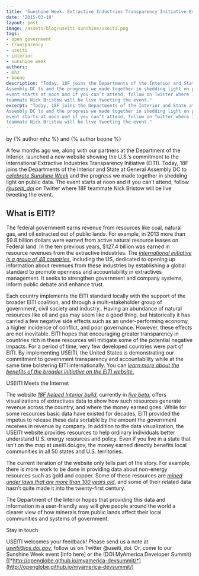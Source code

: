 ```yaml
---
title: 'Sunshine Week: Extractive Industries Transparency Initiative Event'
date: '2015-03-18'
layout: post
image: /assets/blog/useiti-sunshine/useiti.png
tags: 
- open government
- transparency
- useiti
- interior
- sunshine week
authors:
- mhz
- boone
description: "Today, 18F joins the Departments of the Interior and State at General
Assembly DC to and the progress we made together in shedding light on public data. The
event starts at noon and if you can’t attend, follow on Twitter where 18F
teammate Nick Bristow will be live tweeting the event."
excerpt: "Today, 18F joins the Departments of the Interior and State at General
Assembly DC to and the progress we made together in shedding light on public data. The
event starts at noon and if you can’t attend, follow on Twitter where 18F
teammate Nick Bristow will be live tweeting the event."
---
```

 by {% author mhz %} and {% author boone %}

A few months ago we, along with our partners at the Department of the
Interior, launched a new website showing the U.S.’s commitment to the
international Extractive Industries Transparency Initiative (EITI).
Today, 18F joins the Departments of the Interior and State at General
Assembly DC to [*celebrate Sunshine
Week*](https://www.eventbrite.com/e/celebrating-sunshine-week-shining-light-on-us-foreign-assistance-us-extractive-industries-tickets-16023629106)
and the progress we made together in shedding light on public data. The
event starts at noon and if you can’t attend, follow
[*@useiti\_doi*](https://twitter.com/useiti_doi) on Twitter where 18F
teammate Nick Bristow will be live tweeting the event.

What is EITI?
-------------

The federal government earns revenue from resources like coal, natural
gas, and oil extracted out of public lands. For example, in 2013 more
than \$9.8 billion dollars were earned from active natural resource
leases on Federal land. In the ten previous years, \$127.4 billion was
earned in resource revenues from the extractive industries. The
[*international initiative is a group of 48
countries,*](https://eiti.org) including the US, dedicated to opening up
information about revenues from these industries by establishing a
global standard to promote openness and accountability in extractives
management. It seeks to strengthen government and company systems,
inform public debate and enhance trust.

Each country implements the EITI standard locally with the support of
the broader EITI coalition, and through a multi-stakeholder group of
government, civil society and industry.. Having an abundance of natural
resources like oil and gas may seem like a good thing, but historically
it has carried a few negative side effects such as an under-performing
economy, a higher incidence of conflict, and poor governance. However,
these effects are not inevitable. EITI hopes that encouraging greater
transparency in countries rich in these resources will mitigate some of
the potential negative impacts. For a period of time, very few developed
countries were part of EITI. By implementing USEITI, the United States
is demonstrating our commitment to government transparency and
accountability while at the same time bolstering EITI internationally.
You can [*learn more about the benefits of the broader initiative on the
EITI
website*](https://eiti.org/eiti/benefits)[.](https://eiti.org/eiti/benefits)

USEITI Meets the Internet

The website [*18F helped Interior build*](https://useiti.doi.gov),
currently in [*live beta*](https://18f.gsa.gov/dashboard/stages/),
offers visualizations of extractives data to show how such resources
generate revenue across the country, and where the money earned goes.
While for some resources basic data have existed for decades, EITI
provided the impetus to release these data sortable by the amount the
government receives in revenue by company. In addition to the data
visualization, the USEITI website provides resources to help ordinary
individuals better understand U.S. energy resources and policy. Even if
you live in a state that isn’t on the map at useiti.doi.gov, the money
earned directly benefits local communities in all 50 states and U.S.
territories.

The current iteration of the website only tells part of the story. For
example, there is more work to be done in providing data about
non-energy resources such as gold and copper. Some of these resources
are [*mined under laws that are more than 100 years
old*](http://en.wikipedia.org/wiki/General_Mining_Act_of_1872), and some
of their related data hasn’t quite made it into the twenty-first
century.

The Department of the Interior hopes that providing this data and
information in a user-friendly way will give people around the world a
clearer view of how minerals from public lands affect their local
communities and systems of government.

Stay in touch

USEITI welcomes your feedback! Please send us a note at
[*useiti@ios.doi.gov*](mailto:useiti@ios.doi.gov), follow us on Twitter
@useiti\_doi. Or, come to our Sunshine Week event [info here] or the
(DOI MyAmerica Developer
Summit)[[*http://openglobe.github.io/myamerica-devsummit/*](http://openglobe.github.io/myamerica-devsummit/)